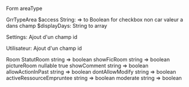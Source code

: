 Form areaType

GrrTypeArea
$access String: => to Boolean for checkbox
non car valeur a dans champ
$displayDays: String to array 

Settings:
Ajout d'un champ id

Utilisateur:
Ajout d'un champ id

Room
StatutRoom string => boolean
showFicRoom string => boolean
pictureRoom nullable true
showComment string => boolean
allowActionInPast string => boolean
dontAllowModify string => boolean
activeRessourceEmpruntee string => boolean
moderate string => boolean